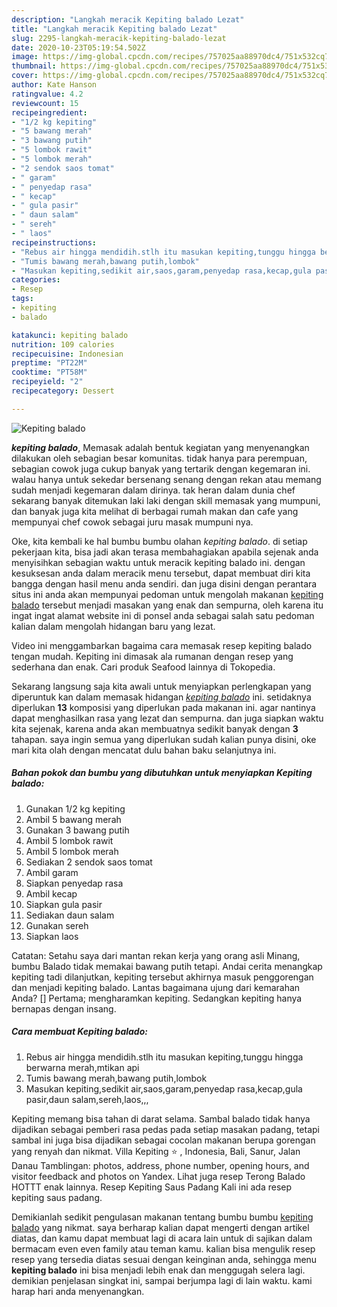```yaml
---
description: "Langkah meracik Kepiting balado Lezat"
title: "Langkah meracik Kepiting balado Lezat"
slug: 2295-langkah-meracik-kepiting-balado-lezat
date: 2020-10-23T05:19:54.502Z
image: https://img-global.cpcdn.com/recipes/757025aa88970dc4/751x532cq70/kepiting-balado-foto-resep-utama.jpg
thumbnail: https://img-global.cpcdn.com/recipes/757025aa88970dc4/751x532cq70/kepiting-balado-foto-resep-utama.jpg
cover: https://img-global.cpcdn.com/recipes/757025aa88970dc4/751x532cq70/kepiting-balado-foto-resep-utama.jpg
author: Kate Hanson
ratingvalue: 4.2
reviewcount: 15
recipeingredient:
- "1/2 kg kepiting"
- "5 bawang merah"
- "3 bawang putih"
- "5 lombok rawit"
- "5 lombok merah"
- "2 sendok saos tomat"
- " garam"
- " penyedap rasa"
- " kecap"
- " gula pasir"
- " daun salam"
- " sereh"
- " laos"
recipeinstructions:
- "Rebus air hingga mendidih.stlh itu masukan kepiting,tunggu hingga berwarna merah,mtikan api"
- "Tumis bawang merah,bawang putih,lombok"
- "Masukan kepiting,sedikit air,saos,garam,penyedap rasa,kecap,gula pasir,daun salam,sereh,laos,,,"
categories:
- Resep
tags:
- kepiting
- balado

katakunci: kepiting balado 
nutrition: 109 calories
recipecuisine: Indonesian
preptime: "PT22M"
cooktime: "PT58M"
recipeyield: "2"
recipecategory: Dessert

---
```



![Kepiting balado](https://img-global.cpcdn.com/recipes/757025aa88970dc4/751x532cq70/kepiting-balado-foto-resep-utama.jpg)

<b><i>kepiting balado</i></b>, Memasak adalah bentuk kegiatan yang menyenangkan dilakukan oleh sebagian besar komunitas. tidak hanya para perempuan, sebagian cowok juga cukup banyak yang tertarik dengan kegemaran ini. walau hanya untuk sekedar bersenang senang dengan rekan atau memang sudah menjadi kegemaran dalam dirinya. tak heran dalam dunia chef sekarang banyak ditemukan laki laki dengan skill memasak yang mumpuni, dan banyak juga kita melihat di berbagai rumah makan dan cafe yang mempunyai chef cowok sebagai juru masak mumpuni nya.

Oke, kita kembali ke hal bumbu bumbu olahan <i>kepiting balado</i>. di setiap pekerjaan kita, bisa jadi akan terasa membahagiakan apabila sejenak anda menyisihkan sebagian waktu untuk meracik kepiting balado ini. dengan kesuksesan anda dalam meracik menu tersebut, dapat membuat diri kita bangga dengan hasil menu anda sendiri. dan juga disini dengan perantara situs ini anda akan mempunyai pedoman untuk mengolah makanan <u>kepiting balado</u> tersebut menjadi masakan yang enak dan sempurna, oleh karena itu ingat ingat alamat website ini di ponsel anda sebagai salah satu pedoman kalian dalam mengolah hidangan baru yang lezat.

Video ini menggambarkan bagaima cara memasak resep kepiting balado tengan mudah. Kepiting ini dimasak ala rumanan dengan resep yang sederhana dan enak. Cari produk Seafood lainnya di Tokopedia.


Sekarang langsung saja kita awali untuk menyiapkan perlengkapan yang diperuntuk kan dalam memasak hidangan <u><i>kepiting balado</i></u> ini. setidaknya diperlukan <b>13</b> komposisi yang diperlukan pada makanan ini. agar nantinya dapat menghasilkan rasa yang lezat dan sempurna. dan juga siapkan waktu kita sejenak, karena anda akan membuatnya sedikit banyak dengan <b>3</b> tahapan. saya ingin semua yang diperlukan sudah kalian punya disini, oke mari kita olah dengan mencatat dulu bahan baku selanjutnya ini.

<!--inarticleads1-->

##### Bahan pokok dan bumbu yang dibutuhkan untuk menyiapkan Kepiting balado:

1. Gunakan 1/2 kg kepiting
1. Ambil 5 bawang merah
1. Gunakan 3 bawang putih
1. Ambil 5 lombok rawit
1. Ambil 5 lombok merah
1. Sediakan 2 sendok saos tomat
1. Ambil  garam
1. Siapkan  penyedap rasa
1. Ambil  kecap
1. Siapkan  gula pasir
1. Sediakan  daun salam
1. Gunakan  sereh
1. Siapkan  laos


Catatan: Setahu saya dari mantan rekan kerja yang orang asli Minang, bumbu Balado tidak memakai bawang putih tetapi. Andai cerita menangkap kepiting tadi dilanjutkan, kepiting tersebut akhirnya masuk penggorengan dan menjadi kepiting balado. Lantas bagaimana ujung dari kemarahan Anda? [] Pertama; mengharamkan kepiting. Sedangkan kepiting hanya bernapas dengan insang. 

<!--inarticleads2-->

##### Cara membuat Kepiting balado:

1. Rebus air hingga mendidih.stlh itu masukan kepiting,tunggu hingga berwarna merah,mtikan api
1. Tumis bawang merah,bawang putih,lombok
1. Masukan kepiting,sedikit air,saos,garam,penyedap rasa,kecap,gula pasir,daun salam,sereh,laos,,,


Kepiting memang bisa tahan di darat selama. Sambal balado tidak hanya dijadikan sebagai pemberi rasa pedas pada setiap masakan padang, tetapi sambal ini juga bisa dijadikan sebagai cocolan makanan berupa gorengan yang renyah dan nikmat. Villa Kepiting ⭐ , Indonesia, Bali, Sanur, Jalan Danau Tamblingan: photos, address, phone number, opening hours, and visitor feedback and photos on Yandex. Lihat juga resep Terong Balado HOTTT enak lainnya. Resep Kepiting Saus Padang Kali ini ada resep kepiting saus padang. 

Demikianlah sedikit pengulasan makanan tentang bumbu bumbu <u>kepiting balado</u> yang nikmat. saya berharap kalian dapat mengerti dengan artikel diatas, dan kamu dapat membuat lagi di acara lain untuk di sajikan dalam bermacam even even family atau teman kamu. kalian bisa mengulik resep resep yang tersedia diatas sesuai dengan keinginan anda, sehingga menu <b>kepiting balado</b> ini bisa menjadi lebih enak dan menggugah selera lagi. demikian penjelasan singkat ini, sampai berjumpa lagi di lain waktu. kami harap hari anda menyenangkan.
